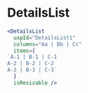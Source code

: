 # DetailsList
  
```jsx
<DetailsList 
  uxpId="DetailsList1"
  columns="Aa | Bb | Cc"
  items={
`A-1 | B-1 | C-1 
A-2 | B-2 | C-2
A-3 | B-3 | C-3`
  }
  isResizable />
```
  
 